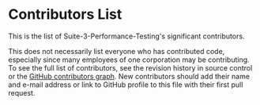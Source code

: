 # Contributors List

This is the list of Suite-3-Performance-Testing's significant contributors.

This does not necessarily list everyone who has contributed code, especially
since many employees of one corporation may be contributing. To see the full
list of contributors, see the revision history in source control or the [GitHub
contributors
graph](https://github.com/Ed-Fi-Exchange-OSS/Suite-3-Performance-Testing/graphs/contributors).
New contributors should add their name and e-mail address or link to GitHub
profile to this file with their first pull request.
